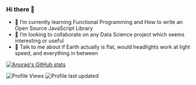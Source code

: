 ### Hi there 👋


<!--  
<p align="left">
Visitor count<br>
<img src="https://profile-counter.glitch.me/wwwx/count.svg" />
</p>
-->

<!--
**wwwx/wwwx** is a ✨ _special_ ✨ repository because its `README.md` (this file) appears on your GitHub profile.

I am a 2nd-year Graduate Student at The University of Illinois at Chicago, pursuing a Masters in Computer Science, who is passionate about Data Science :bar_chart:, Pythonic programming :snake:, and open source :octocat:. I love to learn and contribute in any and every possible way.

Here are some ideas to get you started:

- 🔭 I’m currently working on ...
- 🌱 I’m currently learning ...
- 👯 I’m looking to collaborate on ...
- 🤔 I’m looking for help with ...
- 💬 Ask me about ...
- 📫 How to reach me: ...
- 😄 Pronouns: ...
- ⚡ Fun fact: ...

-->



- 🌱 I’m currently learning Functional Programming and How to write an Open Source JavaScript Library
- 👯 I’m looking to collaborate on any Data Science project which seems interesting or useful
- 💬 Talk to me about if Earth actually is flat, would headlights work at light speed, and everything in between

[![Anurag's GitHub stats](https://github-readme-stats.vercel.app/api?username=wwwx&theme=tokyonight)](https://github.com/anuraghazra/github-readme-stats)


![Profile Views](https://komarev.com/ghpvc/?username=wwwx&color=blue)
![Profile last updated](https://img.shields.io/github/last-commit/wwwx/wwwx/master?label=Last%20updated)

